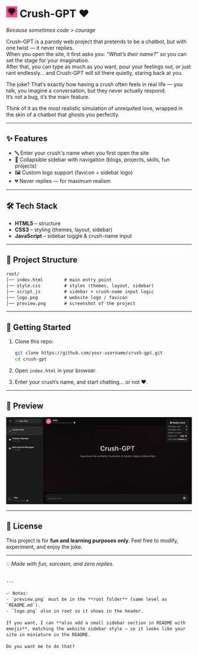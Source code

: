 # <img src="logo.png" alt="logo" width="30"> Crush-GPT ❤️

*Because sometimes code > courage*

Crush-GPT is a parody web project that pretends to be a chatbot, but with one twist — it never replies.  
When you open the site, it first asks you: *“What’s their name?”* so you can set the stage for your imagination.  
After that, you can type as much as you want, pour your feelings out, or just rant endlessly… and Crush-GPT will sit there quietly, staring back at you.  

The joke? That’s exactly how having a crush often feels in real life — you talk, you imagine a conversation, but they never actually respond.  
It’s not a bug, it’s the main feature.  

Think of it as the most realistic simulation of unrequited love, wrapped in the skin of a chatbot that ghosts you perfectly.  

---

## ✨ Features
- 🔤 Enter your crush's name when you first open the site  
- 🎨 Collapsible sidebar with navigation (blogs, projects, skills, fun projects)  
- 🖼️ Custom logo support (favicon + sidebar logo)  
- 💔 Never replies — for maximum realism  

---

## 🛠️ Tech Stack
- **HTML5** – structure  
- **CSS3** – styling (themes, layout, sidebar)  
- **JavaScript** – sidebar toggle & crush-name input  

---

## 📂 Project Structure
```text
root/
│── index.html        # main entry point
│── style.css         # styles (themes, layout, sidebar)
│── script.js         # sidebar + crush-name input logic
│── logo.png          # website logo / favicon
│── preview.png       # screenshot of the project
````

---

## 🚀 Getting Started

1. Clone this repo:

   ```bash
   git clone https://github.com/your-username/crush-gpt.git
   cd crush-gpt
   ```

2. Open `index.html` in your browser.

3. Enter your crush’s name, and start chatting… or not ❤️.

---

## 📸 Preview

![Preview](preview.png)

---

## 📜 License

This project is for **fun and learning purposes only**.
Feel free to modify, experiment, and enjoy the joke.

---

💡 *Made with fun, sarcasm, and zero replies.*

```

---

✅ Notes:  
- `preview.png` must be in the **root folder** (same level as `README.md`).  
- `logo.png` also in root so it shows in the header.  

If you want, I can **also add a small sidebar section in README with emojis**, matching the website sidebar style — so it looks like your site in miniature in the README.  

Do you want me to do that?
```
